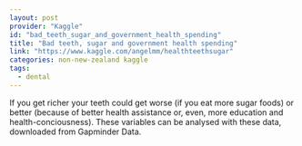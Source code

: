 ```yaml
---
layout: post
provider: "Kaggle"
id: "bad_teeth_sugar_and_government_health_spending"
title: "Bad teeth, sugar and government health spending"
link: "https://www.kaggle.com/angelmm/healthteethsugar"
categories: non-new-zealand kaggle 
tags:
  - dental
---
```


If you get richer your teeth could get worse (if you eat more sugar foods) or better (because of better health assistance or, even, more education and health-conciousness). These variables can be analysed with these data, downloaded from Gapminder Data.